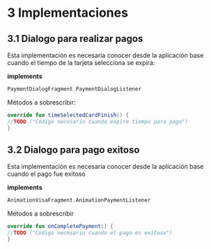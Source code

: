 #  3 Implementaciones

## 3.1 Dialogo para realizar pagos

Esta implementación es necesaria conocer desde la aplicación base cuando el tiempo de la tarjeta selecciona se expira:

**implements**

```kt
PaymentDialogFragment.PaymentDialogListener
```

Métodos a sobrescribir:

```kt
override fun timeSelectedCardFinish() {
//TODO ("Código necesario cuando expire tiempo para pago")
}
```

## 3.2 Dialogo para pago exitoso

Esta implementación es necesaria conocer desde la aplicación base cuando el pago fue exitoso 

**implements**

```kt
AnimationVisaFragment.AnimationPaymentListener
```

Métodos a sobrescribir

```kt
override fun onCompletePayment() {
//TODO ("Código necesario cuando el pago es exitoso")
}
```



 
